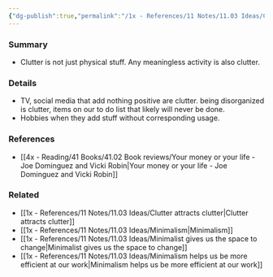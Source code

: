 ```yaml
---
{"dg-publish":true,"permalink":"/1x - References/11 Notes/11.03 Ideas/Clutter is everywhere/","title":"Clutter is everywhere","created":"2023-12-25T17:35:32.765+03:00","updated":"2024-02-14T20:18:34.617+03:00"}
---
```



### Summary
- Clutter is not just physical stuff. Any meaningless activity is also clutter. 

### Details
- TV, social media that add nothing positive are clutter. being disorganized is clutter, items on our to do list that likely will never be done. 
- Hobbies when they add stuff without corresponding usage.

### References
- [[4x - Reading/41 Books/41.02 Book reviews/Your money or your life - Joe Dominguez and Vicki Robin\|Your money or your life - Joe Dominguez and Vicki Robin]]

### Related
- [[1x - References/11 Notes/11.03 Ideas/Clutter attracts clutter\|Clutter attracts clutter]]
- [[1x - References/11 Notes/11.03 Ideas/Minimalism\|Minimalism]]
- [[1x - References/11 Notes/11.03 Ideas/Minimalist gives us the space to change\|Minimalist gives us the space to change]]
- [[1x - References/11 Notes/11.03 Ideas/Minimalism helps us be more efficient at our work\|Minimalism helps us be more efficient at our work]]
